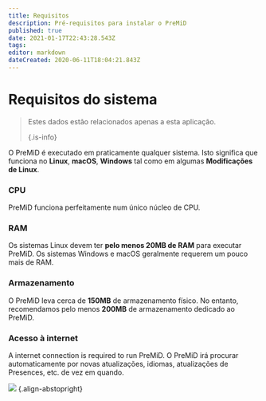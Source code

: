 ```yaml
---
title: Requisitos
description: Pré-requisitos para instalar o PreMiD
published: true
date: 2021-01-17T22:43:28.543Z
tags:
editor: markdown
dateCreated: 2020-06-11T18:04:21.843Z
---
```


# Requisitos do sistema

> Estes dados estão relacionados apenas a esta aplicação. 
> 
> {.is-info}

O PreMiD é executado em praticamente qualquer sistema. Isto significa que funciona no **Linux**, **macOS**, **Windows** tal como em algumas **Modificações de Linux**.

### CPU
PreMiD funciona perfeitamente num único núcleo de CPU.

### RAM
Os sistemas Linux devem ter **pelo menos 20MB de RAM** para executar PreMiD. Os sistemas Windows e macOS geralmente requerem um pouco mais de RAM.

### Armazenamento
O PreMiD leva cerca de **150MB** de armazenamento físico. No entanto, recomendamos pelo menos **200MB** de armazenamento dedicado ao PreMiD.

### Acesso à internet
A internet connection is required to run PreMiD. O PreMiD irá procurar automaticamente por novas atualizações, idiomas, atualizações de Presences, etc. de vez em quando.

![](https://a.icons8.com/ViUXyjOj/f4tFww/svg.svg) {.align-abstopright}